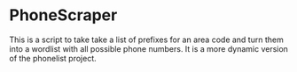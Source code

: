 # PhoneScraper
This is a script to take take a list of prefixes for an area code and turn them into a wordlist with all possible phone numbers. It is a more dynamic version of the phonelist project.
